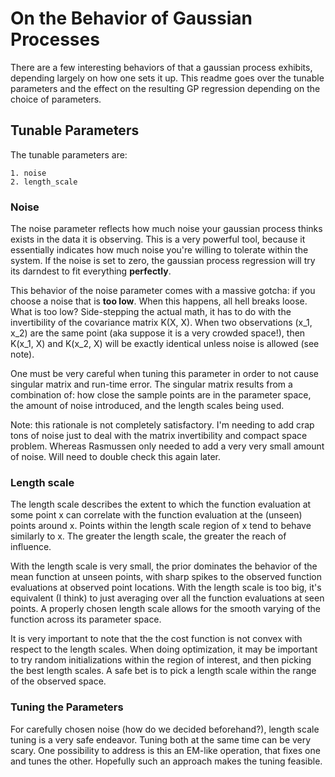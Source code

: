 # On the Behavior of Gaussian Processes
There are a few interesting behaviors of that a gaussian process exhibits, depending largely on how one sets it up. This readme goes over the tunable parameters and the effect on the resulting GP regression depending on the choice of parameters.

## Tunable Parameters
The tunable parameters are:
```
1. noise
2. length_scale
```
### Noise
The noise parameter reflects how much noise your gaussian process thinks exists in the data it is observing. This is a very powerful tool, because it essentially indicates how much noise you're willing to tolerate within the system. If the noise is set to zero, the gaussian process regression will try its darndest to fit everything **perfectly**.

This behavior of the noise parameter comes with a massive gotcha: if you choose a noise that is **too low**. When this happens, all hell breaks loose. What is too low? Side-stepping the actual math, it has to do with the invertibility of the covariance matrix K(X, X). When two observations (x_1, x_2) are the same point (aka suppose it is a very crowded space!), then K(x_1, X) and K(x_2, X) will be exactly identical unless noise is allowed (see note).

One must be very careful when tuning this parameter in order to not cause singular matrix and run-time error. The singular matrix results from a combination of: how close the sample points are in the parameter space, the amount of noise introduced, and the length scales being used. 

Note: this rationale is not completely satisfactory. I'm needing to add crap tons of noise just to deal with the matrix invertibility and compact space problem. Whereas Rasmussen only needed to add a very very small amount of noise. Will need to double check this again later.

### Length scale

The length scale describes the extent to which the function evaluation at some point x can correlate with the function evaluation at the (unseen) points around x. Points within the length scale region of x tend to behave similarly to x. The greater the length scale, the greater the reach of influence.

With the length scale is very small, the prior dominates the behavior of the mean function at unseen points, with sharp spikes to the observed function evaluations at observed point locations. With the length scale is too big, it's equivalent (I think) to just averaging over all the function evaluations at seen points. A properly chosen length scale allows for the smooth varying of the function across its parameter space. 

It is very important to note that the the cost function is not convex with respect to the length scales. When doing optimization, it may be important to try random initializations within the region of interest, and then picking the best length scales. A safe bet is to pick a length scale within the range of the observed space.

### Tuning the Parameters
For carefully chosen noise (how do we decided beforehand?), length scale tuning is a very safe endeavor. Tuning both at the same time can be very scary. One possibility to address is this an EM-like operation, that fixes one and tunes the other. Hopefully such an approach makes the tuning feasible.